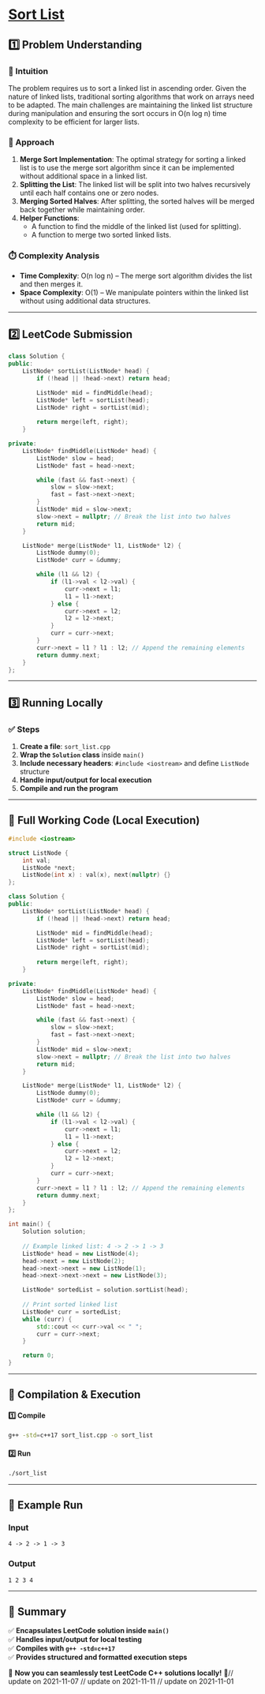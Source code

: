 # **[Sort List](https://leetcode.com/problems/sort-list/description/)**  

## **1️⃣ Problem Understanding**  
### **📌 Intuition**  
The problem requires us to sort a linked list in ascending order. Given the nature of linked lists, traditional sorting algorithms that work on arrays need to be adapted. The main challenges are maintaining the linked list structure during manipulation and ensuring the sort occurs in O(n log n) time complexity to be efficient for larger lists.

### **🚀 Approach**  
1. **Merge Sort Implementation**: The optimal strategy for sorting a linked list is to use the merge sort algorithm since it can be implemented without additional space in a linked list.
2. **Splitting the List**: The linked list will be split into two halves recursively until each half contains one or zero nodes.
3. **Merging Sorted Halves**: After splitting, the sorted halves will be merged back together while maintaining order.
4. **Helper Functions**:
   - A function to find the middle of the linked list (used for splitting).
   - A function to merge two sorted linked lists.

### **⏱️ Complexity Analysis**  
- **Time Complexity**: O(n log n) – The merge sort algorithm divides the list and then merges it.
- **Space Complexity**: O(1) – We manipulate pointers within the linked list without using additional data structures.

---  

## **2️⃣ LeetCode Submission**  
```cpp
class Solution {
public:
    ListNode* sortList(ListNode* head) {
        if (!head || !head->next) return head;

        ListNode* mid = findMiddle(head);
        ListNode* left = sortList(head);
        ListNode* right = sortList(mid);
        
        return merge(left, right);
    }

private:
    ListNode* findMiddle(ListNode* head) {
        ListNode* slow = head;
        ListNode* fast = head->next;

        while (fast && fast->next) {
            slow = slow->next;
            fast = fast->next->next;
        }
        ListNode* mid = slow->next;
        slow->next = nullptr; // Break the list into two halves
        return mid;
    }

    ListNode* merge(ListNode* l1, ListNode* l2) {
        ListNode dummy(0);
        ListNode* curr = &dummy;

        while (l1 && l2) {
            if (l1->val < l2->val) {
                curr->next = l1;
                l1 = l1->next;
            } else {
                curr->next = l2;
                l2 = l2->next;
            }
            curr = curr->next;
        }
        curr->next = l1 ? l1 : l2; // Append the remaining elements
        return dummy.next;
    }
};
```  

---  

## **3️⃣ Running Locally**  
### **✅ Steps**  
1. **Create a file**: `sort_list.cpp`  
2. **Wrap the `Solution` class** inside `main()`  
3. **Include necessary headers**: `#include <iostream>` and define `ListNode` structure  
4. **Handle input/output for local execution**  
5. **Compile and run the program**  

---  

## **📝 Full Working Code (Local Execution)**  
```cpp
#include <iostream>

struct ListNode {
    int val;
    ListNode *next;
    ListNode(int x) : val(x), next(nullptr) {}
};

class Solution {
public:
    ListNode* sortList(ListNode* head) {
        if (!head || !head->next) return head;

        ListNode* mid = findMiddle(head);
        ListNode* left = sortList(head);
        ListNode* right = sortList(mid);
        
        return merge(left, right);
    }

private:
    ListNode* findMiddle(ListNode* head) {
        ListNode* slow = head;
        ListNode* fast = head->next;

        while (fast && fast->next) {
            slow = slow->next;
            fast = fast->next->next;
        }
        ListNode* mid = slow->next;
        slow->next = nullptr; // Break the list into two halves
        return mid;
    }

    ListNode* merge(ListNode* l1, ListNode* l2) {
        ListNode dummy(0);
        ListNode* curr = &dummy;

        while (l1 && l2) {
            if (l1->val < l2->val) {
                curr->next = l1;
                l1 = l1->next;
            } else {
                curr->next = l2;
                l2 = l2->next;
            }
            curr = curr->next;
        }
        curr->next = l1 ? l1 : l2; // Append the remaining elements
        return dummy.next;
    }
};

int main() {
    Solution solution;
    
    // Example linked list: 4 -> 2 -> 1 -> 3
    ListNode* head = new ListNode(4);
    head->next = new ListNode(2);
    head->next->next = new ListNode(1);
    head->next->next->next = new ListNode(3);

    ListNode* sortedList = solution.sortList(head);
    
    // Print sorted linked list
    ListNode* curr = sortedList;
    while (curr) {
        std::cout << curr->val << " ";
        curr = curr->next;
    }

    return 0;
}
```  

---  

## **🔧 Compilation & Execution**  
#### **1️⃣ Compile**  
```bash
g++ -std=c++17 sort_list.cpp -o sort_list
```  

#### **2️⃣ Run**  
```bash
./sort_list
```  

---  

## **🎯 Example Run**  
### **Input**  
```
4 -> 2 -> 1 -> 3
```  
### **Output**  
```
1 2 3 4 
```  

---  

## **📌 Summary**  
✅ **Encapsulates LeetCode solution inside `main()`**  
✅ **Handles input/output for local testing**  
✅ **Compiles with `g++ -std=c++17`**  
✅ **Provides structured and formatted execution steps**  

🚀 **Now you can seamlessly test LeetCode C++ solutions locally!** 🚀// update on 2021-11-07
// update on 2021-11-11
// update on 2021-11-01
